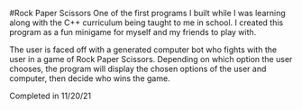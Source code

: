 #Rock Paper Scissors
One of the first programs I built while I was learning along with the C++ curriculum being taught to me in school. I created this program as a fun minigame for myself and my friends to play with.

The user is faced off with a generated computer bot who fights with the user in a game of Rock Paper Scissors. Depending on which option the user chooses, the program will display the chosen options of the user and computer, then decide who wins the game.

Completed in 11/20/21

